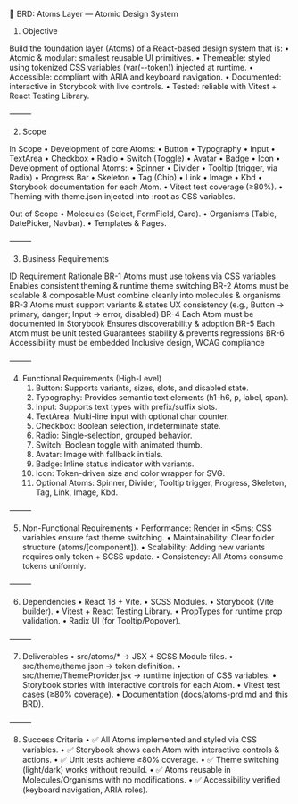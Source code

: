 📑 BRD: Atoms Layer — Atomic Design System

1. Objective

Build the foundation layer (Atoms) of a React-based design system that is:
	•	Atomic & modular: smallest reusable UI primitives.
	•	Themeable: styled using tokenized CSS variables (var(--token)) injected at runtime.
	•	Accessible: compliant with ARIA and keyboard navigation.
	•	Documented: interactive in Storybook with live controls.
	•	Tested: reliable with Vitest + React Testing Library.

⸻

2. Scope

In Scope
	•	Development of core Atoms:
	•	Button
	•	Typography
	•	Input
	•	TextArea
	•	Checkbox
	•	Radio
	•	Switch (Toggle)
	•	Avatar
	•	Badge
	•	Icon
	•	Development of optional Atoms:
	•	Spinner
	•	Divider
	•	Tooltip (trigger, via Radix)
	•	Progress Bar
	•	Skeleton
	•	Tag (Chip)
	•	Link
	•	Image
	•	Kbd
	•	Storybook documentation for each Atom.
	•	Vitest test coverage (≥80%).
	•	Theming with theme.json injected into :root as CSS variables.

Out of Scope
	•	Molecules (Select, FormField, Card).
	•	Organisms (Table, DatePicker, Navbar).
	•	Templates & Pages.

⸻

3. Business Requirements

ID	Requirement	Rationale
BR-1	Atoms must use tokens via CSS variables	Enables consistent theming & runtime theme switching
BR-2	Atoms must be scalable & composable	Must combine cleanly into molecules & organisms
BR-3	Atoms must support variants & states	UX consistency (e.g., Button → primary, danger; Input → error, disabled)
BR-4	Each Atom must be documented in Storybook	Ensures discoverability & adoption
BR-5	Each Atom must be unit tested	Guarantees stability & prevents regressions
BR-6	Accessibility must be embedded	Inclusive design, WCAG compliance


⸻

4. Functional Requirements (High-Level)
	1.	Button: Supports variants, sizes, slots, and disabled state.
	2.	Typography: Provides semantic text elements (h1–h6, p, label, span).
	3.	Input: Supports text types with prefix/suffix slots.
	4.	TextArea: Multi-line input with optional char counter.
	5.	Checkbox: Boolean selection, indeterminate state.
	6.	Radio: Single-selection, grouped behavior.
	7.	Switch: Boolean toggle with animated thumb.
	8.	Avatar: Image with fallback initials.
	9.	Badge: Inline status indicator with variants.
	10.	Icon: Token-driven size and color wrapper for SVG.
	11.	Optional Atoms: Spinner, Divider, Tooltip trigger, Progress, Skeleton, Tag, Link, Image, Kbd.

⸻

5. Non-Functional Requirements
	•	Performance: Render in <5ms; CSS variables ensure fast theme switching.
	•	Maintainability: Clear folder structure (atoms/[component]).
	•	Scalability: Adding new variants requires only token + SCSS update.
	•	Consistency: All Atoms consume tokens uniformly.

⸻

6. Dependencies
	•	React 18 + Vite.
	•	SCSS Modules.
	•	Storybook (Vite builder).
	•	Vitest + React Testing Library.
	•	PropTypes for runtime prop validation.
	•	Radix UI (for Tooltip/Popover).

⸻

7. Deliverables
	•	src/atoms/* → JSX + SCSS Module files.
	•	src/theme/theme.json → token definition.
	•	src/theme/ThemeProvider.jsx → runtime injection of CSS variables.
	•	Storybook stories with interactive controls for each Atom.
	•	Vitest test cases (≥80% coverage).
	•	Documentation (docs/atoms-prd.md and this BRD).

⸻

8. Success Criteria
	•	✅ All Atoms implemented and styled via CSS variables.
	•	✅ Storybook shows each Atom with interactive controls & actions.
	•	✅ Unit tests achieve ≥80% coverage.
	•	✅ Theme switching (light/dark) works without rebuild.
	•	✅ Atoms reusable in Molecules/Organisms with no modifications.
	•	✅ Accessibility verified (keyboard navigation, ARIA roles).
